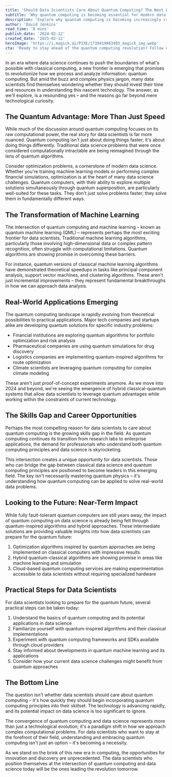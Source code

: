 ```yaml
---
title: 'Should Data Scientists Care About Quantum Computing? The Next Frontier of Data Analysis'
subtitle: 'Why quantum computing is becoming essential for modern data scientists'
description: 'Explore why quantum computing is becoming increasingly crucial for data scientists. From revolutionizing machine learning algorithms to creating new career opportunities, discover how this emerging technology is reshaping the future of data analysis and why professionals need to prepare for the quantum revolution.'
author: 'David Jenkins'
read_time: '8 mins'
publish_date: '2024-02-12'
created_date: '2025-02-12'
heroImage: 'https://i.magick.ai/PIXE/1739419863493_magick_img.webp'
cta: 'Ready to stay ahead of the quantum computing revolution? Follow us on LinkedIn for the latest insights, tutorials, and industry updates in quantum computing and data science.'
---
```


In an era where data science continues to push the boundaries of what's possible with classical computing, a new frontier is emerging that promises to revolutionize how we process and analyze information: quantum computing. But amid the buzz and complex physics jargon, many data scientists find themselves wondering whether they should invest their time and resources in understanding this nascent technology. The answer, as we'll explore, is a resounding yes – and the reasons go far beyond mere technological curiosity.

## The Quantum Advantage: More Than Just Speed

While much of the discussion around quantum computing focuses on its raw computational power, the real story for data scientists is far more nuanced. Quantum computing isn't just about doing things faster; it's about doing things differently. Traditional data science problems that were once considered computationally intractable are being reimagined through the lens of quantum algorithms.

Consider optimization problems, a cornerstone of modern data science. Whether you're training machine learning models or performing complex financial simulations, optimization is at the heart of many data science challenges. Quantum computers, with their ability to explore multiple solutions simultaneously through quantum superposition, are particularly well-suited for these tasks. They don't just solve problems faster; they solve them in fundamentally different ways.

## The Transformation of Machine Learning

The intersection of quantum computing and machine learning – known as quantum machine learning (QML) – represents perhaps the most exciting frontier for data scientists. Traditional machine learning algorithms, particularly those involving high-dimensional data or complex pattern recognition, often struggle with computational limitations. Quantum algorithms are showing promise in overcoming these barriers.

For instance, quantum versions of classical machine learning algorithms have demonstrated theoretical speedups in tasks like principal component analysis, support vector machines, and clustering algorithms. These aren't just incremental improvements – they represent fundamental breakthroughs in how we can approach data analysis.

## Real-World Applications Emerging

The quantum computing landscape is rapidly evolving from theoretical possibilities to practical applications. Major tech companies and startups alike are developing quantum solutions for specific industry problems:

- Financial institutions are exploring quantum algorithms for portfolio optimization and risk analysis
- Pharmaceutical companies are using quantum simulations for drug discovery
- Logistics companies are implementing quantum-inspired algorithms for route optimization
- Climate scientists are leveraging quantum computing for complex climate modeling

These aren't just proof-of-concept experiments anymore. As we move into 2024 and beyond, we're seeing the emergence of hybrid classical-quantum systems that allow data scientists to leverage quantum advantages while working within the constraints of current technology.

## The Skills Gap and Career Opportunities

Perhaps the most compelling reason for data scientists to care about quantum computing is the growing skills gap in the field. As quantum computing continues its transition from research labs to enterprise applications, the demand for professionals who understand both quantum computing principles and data science is skyrocketing.

This intersection creates a unique opportunity for data scientists. Those who can bridge the gap between classical data science and quantum computing principles are positioned to become leaders in this emerging field. The key isn't necessarily mastering quantum physics – it's understanding how quantum computing can be applied to solve real-world data problems.

## Looking to the Future: Near-Term Impact

While fully fault-tolerant quantum computers are still years away, the impact of quantum computing on data science is already being felt through quantum-inspired algorithms and hybrid approaches. These intermediate solutions are providing valuable insights into how data scientists can prepare for the quantum future:

1. Optimization algorithms inspired by quantum approaches are being implemented on classical computers with impressive results
2. Hybrid quantum-classical algorithms are showing promise in areas like machine learning and simulation
3. Cloud-based quantum computing services are making experimentation accessible to data scientists without requiring specialized hardware

## Practical Steps for Data Scientists

For data scientists looking to prepare for the quantum future, several practical steps can be taken today:

1. Understand the basics of quantum computing and its potential applications in data science
2. Familiarize yourself with quantum-inspired algorithms and their classical implementations
3. Experiment with quantum computing frameworks and SDKs available through cloud providers
4. Stay informed about developments in quantum machine learning and its applications
5. Consider how your current data science challenges might benefit from quantum approaches

## The Bottom Line

The question isn't whether data scientists should care about quantum computing – it's how quickly they should begin incorporating quantum computing principles into their skillset. The technology is advancing rapidly, and its potential impact on data science is too significant to ignore.

The convergence of quantum computing and data science represents more than just a technological evolution; it's a paradigm shift in how we approach complex computational problems. For data scientists who want to stay at the forefront of their field, understanding and embracing quantum computing isn't just an option – it's becoming a necessity.

As we stand on the brink of this new era in computing, the opportunities for innovation and discovery are unprecedented. The data scientists who position themselves at the intersection of quantum computing and data science today will be the ones leading the revolution tomorrow.